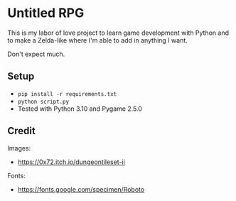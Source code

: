 Untitled RPG
============

This is my labor of love project to learn game development with Python and to make a Zelda-like where I'm able to add in anything I want.

Don't expect much.

Setup
-----

- `pip install -r requirements.txt`
- `python script.py`
- Tested with Python 3.10 and Pygame 2.5.0


Credit
-----------

Images:

- https://0x72.itch.io/dungeontileset-ii

Fonts:

- https://fonts.google.com/specimen/Roboto
